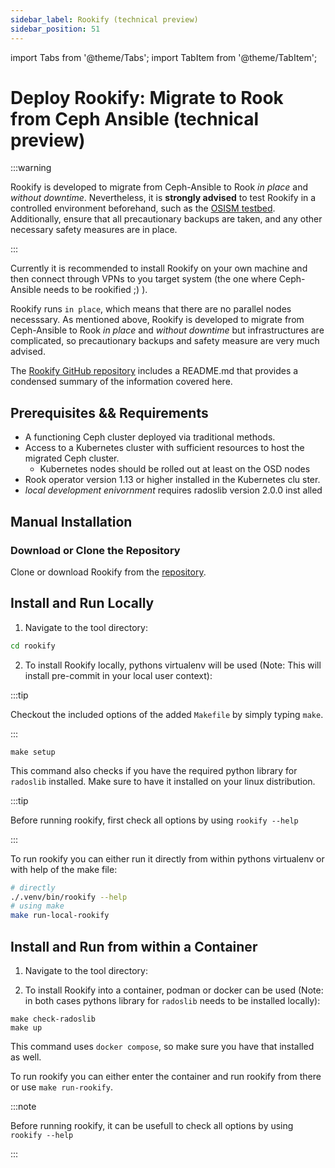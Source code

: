 ```yaml
---
sidebar_label: Rookify (technical preview)
sidebar_position: 51
---
```


import Tabs from '@theme/Tabs';
import TabItem from '@theme/TabItem';

# Deploy Rookify: Migrate to Rook from Ceph Ansible (technical preview)

:::warning

Rookify is developed to migrate from Ceph-Ansible to Rook _in place_ and _without downtime_.
Nevertheless, it is **strongly advised** to test Rookify in a controlled environment beforehand, such as the [OSISM testbed](https://github.com/osism/testbed). Additionally, ensure that all precautionary backups are taken, and any other necessary safety measures are in place.

:::

Currently it is recommended to install Rookify on your own machine and then connect through VPNs to you target system (the one where Ceph-Ansible needs to be rookified ;) ).

Rookify runs `in place`, which means that there are no parallel nodes necesssary. As mentioned above, Rookify is developed to migrate from Ceph-Ansible to Rook _in place_ and _without downtime_ but infrastructures are complicated, so precautionary backups and safety measure are very much advised.

The [Rookify GitHub repository](https://github.com/SovereignCloudStack/rookify) includes a README.md that provides a condensed summary of the information covered here.

## Prerequisites && Requirements

- A functioning Ceph cluster deployed via traditional methods.
- Access to a Kubernetes cluster with sufficient resources to host the
 migrated Ceph cluster.
  - Kubernetes nodes should be rolled out at least on the OSD nodes
- Rook operator version 1.13 or higher installed in the Kubernetes clu
ster.
- _local development enivornment_ requires radoslib version 2.0.0 inst
alled

## Manual Installation

### Download or Clone the Repository

Clone or download Rookify from the [repository](https://github.com/SovereignCloudStack/rookify).

## Install and Run Locally

1.  Navigate to the tool directory:

```bash
cd rookify
```

2. To install Rookify locally, pythons virtualenv will be used (Note: This will install pre-commit in your local user context):

:::tip

Checkout the included options of the added `Makefile` by simply typing `make`.

:::

```
make setup
```

This command also checks if you have the required python library for `radoslib` installed. Make sure to have it installed on your linux distribution.

:::tip

Before running rookify, first check all options by using `rookify --help`

:::

To run rookify you can either run it directly from within pythons virtualenv or with help of the make file:

```bash
# directly
./.venv/bin/rookify --help
# using make
make run-local-rookify
```

## Install and Run from within a Container

1.  Navigate to the tool directory:

2. To install Rookify into a container, podman or docker can be used (Note: in both cases pythons library for `radoslib` needs to be installed locally):

```
make check-radoslib
make up
```

This command uses `docker compose`, so make sure you have that installed as well.

To run rookify you can either enter the container and run rookify from there or use `make run-rookify`.

:::note

Before running rookify, it can be usefull to check all options by using `rookify --help`

:::
